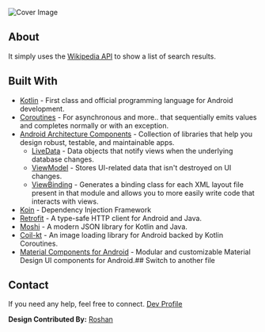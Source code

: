 ![Cover Image](https://github.com/chintanrparmar/WikiSearcher/blob/master/cover_image.png)


## About

It simply uses the [Wikipedia API](https://www.mediawiki.org/wiki/API:Page_info_in_search_results) to show a list of search results.

## Built With

-   [Kotlin](https://kotlinlang.org/)  - First class and official programming language for Android development.
-   [Coroutines](https://kotlinlang.org/docs/reference/coroutines-overview.html)  - For asynchronous and more..
that sequentially emits values and completes normally or with an exception.
-   [Android Architecture Components](https://developer.android.com/topic/libraries/architecture)  - Collection of libraries that help you design robust, testable, and maintainable apps.
    -   [LiveData](https://developer.android.com/topic/libraries/architecture/livedata)  - Data objects that notify views when the underlying database changes.
    -   [ViewModel](https://developer.android.com/topic/libraries/architecture/viewmodel)  - Stores UI-related data that isn't destroyed on UI changes.
    -   [ViewBinding](https://developer.android.com/topic/libraries/view-binding)  - Generates a binding class for each XML layout file present in that module and allows you to more easily write code that interacts with views.
- [Koin](https://insert-koin.io/) - Dependency Injection Framework
-   [Retrofit](https://square.github.io/retrofit/)  - A type-safe HTTP client for Android and Java.
-   [Moshi](https://github.com/square/moshi)  - A modern JSON library for Kotlin and Java.
-   [Coil-kt](https://coil-kt.github.io/coil/)  - An image loading library for Android backed by Kotlin Coroutines.
-   [Material Components for Android](https://github.com/material-components/material-components-android)  - Modular and customizable Material Design UI components for Android.## Switch to another file


## Contact
If you need any help, feel free to connect.
[Dev Profile](https://dev.to/chintan)



**Design Contributed By:** [Roshan](https://github.com/roshanrahman)


